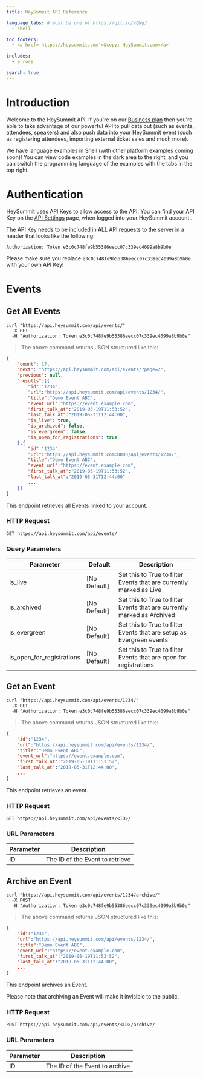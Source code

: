 ```yaml
---
title: HeySummit API Reference

language_tabs: # must be one of https://git.io/vQNgJ
  - shell

toc_footers:
  - <a href='https://heysummit.com'>&copy; HeySummit.com</a>

includes:
  - errors

search: true
---
```


# Introduction

Welcome to the HeySummit API. If you're on our [Business plan](https://heysummit.com) then you're able to take advantage of our powerful API to pull data out (such as events, attendees, speakers) and also push data into your HeySummit event (such as registering attendees, importing external ticket sales and much more).

We have language examples in Shell (with other platform examples coming soon)! You can view code examples in the dark area to the right, and you can switch the programming language of the examples with the tabs in the top right.

# Authentication

HeySummit uses API Keys to allow access to the API. You can find your API Key on the [API Settings](https://heysummit.com/quick-launch/?path=/manage/event/api-settings/) page, when logged into your HeySummit account..

The API Key needs to be included in ALL API requests to the server in a header that looks like the following:

`Authorization: Token e3c0c748fe9b55386eecc07c339ec4099a8b9b0e`

<aside class="notice">
Please make sure you replace <code>e3c0c748fe9b55386eecc07c339ec4099a8b9b0e</code> with your own API Key!
</aside>

# Events

## Get All Events

```shell
curl "https://api.heysummit.com/api/events/"
  -X GET
  -H "Authorization: Token e3c0c748fe9b55386eecc07c339ec4099a8b9b0e"
```

> The above command returns JSON structured like this:

```json
{
    "count": 17,
    "next": "https://api.heysummit.com/api/events/?page=2",
    "previous": null,
    "results":[{
        "id":"1234",
        "url":"https://api.heysummit.com/api/events/1234/",
        "title":"Demo Event ABC",
        "event_url":"https://event.example.com",
        "first_talk_at":"2019-05-19T11:53:52",
        "last_talk_at":"2019-05-31T12:44:00",
        "is_live": true,
        "is_archived": false,
        "is_evergreen": false,
        "is_open_for_registrations": true
    },{
        "id":"1234",
        "url":"https://api.heysummit.com:8000/api/events/1234/",
        "title":"Demo Event ABC",
        "event_url":"https://event.example.com",
        "first_talk_at":"2019-05-19T11:53:52",
        "last_talk_at":"2019-05-31T12:44:00"
        ...
    }]
}
```

This endpoint retrieves all Events linked to your account.

### HTTP Request

`GET https://api.heysummit.com/api/events/`

### Query Parameters

Parameter | Default | Description
--------- | ------- | -----------
is_live | [No Default] | Set this to True to filter Events that are currently marked as Live
is_archived | [No Default] | Set this to True to filter Events that are currently marked as Archived
is_evergreen | [No Default] | Set this to True to filter Events that are setup as Evergreen events
is_open_for_registrations | [No Default] | Set this to True to filter Events that are open for registrations

## Get an Event

```shell
curl "https://api.heysummit.com/api/events/1234/"
  -X GET
  -H "Authorization: Token e3c0c748fe9b55386eecc07c339ec4099a8b9b0e"
```

> The above command returns JSON structured like this:

```json
{
    "id":"1234",
    "url":"https://api.heysummit.com/api/events/1234/",
    "title":"Demo Event ABC",
    "event_url":"https://event.example.com",
    "first_talk_at":"2019-05-19T11:53:52",
    "last_talk_at":"2019-05-31T12:44:00",
    ...
}
```

This endpoint retrieves an event.

### HTTP Request

`GET https://api.heysummit.com/api/events/<ID>/`

### URL Parameters

Parameter | Description
--------- | -----------
ID | The ID of the Event to retrieve

## Archive an Event


```shell
curl "https://api.heysummit.com/api/events/1234/archive/"
  -X POST
  -H "Authorization: Token e3c0c748fe9b55386eecc07c339ec4099a8b9b0e"
```

> The above command returns JSON structured like this:

```json
{
    "id":"1234",
    "url":"https://api.heysummit.com/api/events/1234/",
    "title":"Demo Event ABC",
    "event_url":"https://event.example.com",
    "first_talk_at":"2019-05-19T11:53:52",
    "last_talk_at":"2019-05-31T12:44:00",
    ...
}
```

This endpoint archives an Event.

<aside class="warning">Please note that archiving an Event will make it invisible to the public.</aside>


### HTTP Request

`POST https://api.heysummit.com/api/events/<ID>/archive/`

### URL Parameters

Parameter | Description
--------- | -----------
ID | The ID of the Event to archive
